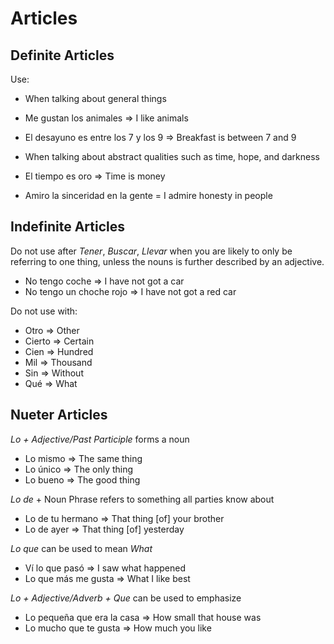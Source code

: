 Articles
========

Definite Articles
-----------------

Use:

 - When talking about general things
  - Me gustan los animales => I like animals
  - El desayuno es entre los 7 y los 9 => Breakfast is between 7 and 9

 - When talking about abstract qualities such as time, hope, and darkness
  - El tiempo es oro => Time is money
  - Amiro la sinceridad en la gente = I admire honesty in people

Indefinite Articles
-------------------

Do not use after _Tener_, _Buscar_, _Llevar_ when you are likely to only be referring to one thing, unless the nouns is further described by an adjective.
 - No tengo coche => I have not got a car
 - No tengo un choche rojo => I have not got a red car

Do not use with:
 - Otro => Other
 - Cierto => Certain
 - Cien => Hundred
 - Mil => Thousand
 - Sin => Without
 - Qué => What

Nueter Articles
---------------

_Lo + Adjective/Past Participle_ forms a noun
 - Lo mismo => The same thing
 - Lo único => The only thing
 - Lo bueno => The good thing

_Lo de_ + Noun Phrase refers to something all parties know about
 - Lo de tu hermano => That thing [of] your brother
 - Lo de ayer => That thing [of] yesterday

_Lo que_ can be used to mean _What_
 - Ví lo que pasó => I saw what happened
 - Lo que más me gusta => What I like best

_Lo + Adjective/Adverb + Que_ can be used to emphasize
 - Lo pequeña que era la casa => How small that house was
 - Lo mucho que te gusta => How much you like

